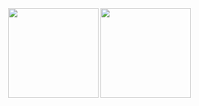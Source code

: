 <div align="center">
	<img height="180em" src="https://github-readme-stats.vercel.app/api?username=gone2808&show_icons=true&hide_border=true&&count_private=true&include_all_commits=true&theme=onmi"/>
	<img height="180em" src="https://github-readme-stats.vercel.app/api/top-langs/?username=gone2808&theme=dark&show_icons=true&hide_border=true&layout=compact&langs_count=6"/>
</div>
